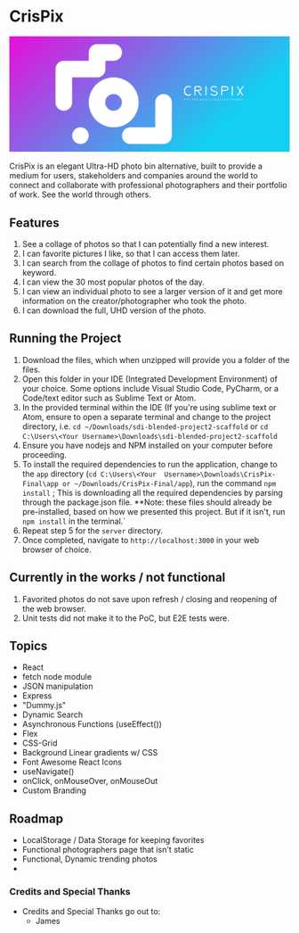 # CrisPix


![CrisPix-cover-image](https://github.com/snack-boomz/CrisPix-Final/blob/master/app/cover.png)

CrisPix is an elegant Ultra-HD photo bin alternative, built to provide a medium for users, stakeholders and companies around the world to connect and collaborate with professional photographers and their portfolio of work. See the world through others.

## Features

1. See a collage of photos so that I can potentially find a new interest.
2. I can favorite pictures I like, so that I can access them later.
3. I can search from the collage of photos to find certain photos based on keyword.
4. I can view the 30 most popular photos of the day.
5. I can view an individual photo to see a larger version of it and get more information on the creator/photographer who took the photo.
6. I can download the full, UHD version of the photo.

## Running the Project

1. Download the files, which when unzipped will provide you a folder of the files.
2. Open this folder in your IDE (Integrated Development Environment) of your choice. Some options include Visual Studio Code, PyCharm, or a Code/text editor such as Sublime Text or Atom.
3. In the provided terminal within the IDE (If you're using sublime text or Atom, ensure to open a separate terminal and change to the project directory, i.e. `cd ~/Downloads/sdi-blended-project2-scaffold` or `cd C:\Users\<Your Username>\Downloads\sdi-blended-project2-scaffold`
4. Ensure you have nodejs and NPM installed on your computer before proceeding.
5. To install the required dependencies to run the application, change to the `app` directory (`cd C:\Users\<Your 
Username>\Downloads\CrisPix-Final\app or ~/Downloads/CrisPix-Final/app`), run the command `npm install` ; This is 
downloading 
all the required dependencies by parsing through the package.json file. **Note: these files should already be pre-installed, based on how we presented this project. But if it isn't, run `npm install` in the terminal.`
6. Repeat step 5 for the `server` directory.
7. Once completed, navigate to `http://localhost:3000` in your web browser of choice.

## Currently in the works / not functional

1. Favorited photos do not save upon refresh / closing and reopening of the web browser.
2. Unit tests did not make it to the PoC, but E2E tests were.

## Topics

* React
* fetch node module
* JSON manipulation
* Express
* "Dummy.js"
* Dynamic Search
* Asynchronous Functions (useEffect())
* Flex
* CSS-Grid
* Background Linear gradients w/ CSS
* Font Awesome React Icons
* useNavigate()
* onClick, onMouseOver, onMouseOut
* Custom Branding

## Roadmap

* LocalStorage / Data Storage for keeping favorites
* Functional photographers page that isn't static
* Functional, Dynamic trending photos
* 

### Credits and Special Thanks

* Credits and Special Thanks go out to:
  - James
